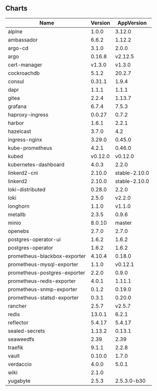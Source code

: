 ## Charts
Name | Version | AppVersion
-----|---------|-----------
alpine | 1.0.0 | 3.12.0
ambassador | 6.6.2 | 1.12.2
argo-cd | 3.1.0 | 2.0.0
argo | 0.16.8 | v2.12.5
cert-manager | v1.3.0 | v1.3.0
cockroachdb | 5.1.2 | 20.2.7
consul | 0.31.1 | 1.9.4
dapr | 1.1.1 | 1.1.1
gitea | 2.2.4 | 1.13.7
grafana | 6.7.4 | 7.5.3
haproxy-ingress | 0.0.27 | 0.7.2
harbor | 1.6.1 | 2.2.1
hazelcast | 3.7.0 | 4.2
ingress-nginx | 3.29.0 | 0.45.0
kube-prometheus | 4.2.1 | 0.46.0
kubed | v0.12.0 | v0.12.0
kubernetes-dashboard | 4.0.3 | 2.2.0
linkerd2-cni | 2.10.0 | stable-2.10.0
linkerd2 | 2.10.0 | stable-2.10.0
loki-distributed | 0.28.0 | 2.2.0
loki | 2.5.0 | v2.2.0
longhorn | 1.1.0 | v1.1.0
metallb | 2.3.5 | 0.9.6
minio | 8.0.10 | master
openebs | 2.7.0 | 2.7.0
postgres-operator-ui | 1.6.2 | 1.6.2
postgres-operator | 1.6.2 | 1.6.2
prometheus-blackbox-exporter | 4.10.4 | 0.18.0
prometheus-mysql-exporter | 1.1.0 | v0.12.1
prometheus-postgres-exporter | 2.2.0 | 0.9.0
prometheus-redis-exporter | 4.0.1 | 1.11.1
prometheus-snmp-exporter | 0.1.2 | 0.19.0
prometheus-statsd-exporter | 0.3.1 | 0.20.0
rancher | 2.5.7 | v2.5.7
redis | 13.0.1 | 6.2.1
reflector | 5.4.17 | 5.4.17
sealed-secrets | 1.13.2 | 0.13.1
seaweedfs | 2.39 | 2.39
traefik | 9.1.1 | 2.2.8
vault | 0.10.0 | 1.7.0
verdaccio | 4.0.0 | 5.0.1
wiki | 2.1.0 | 
yugabyte | 2.5.3 | 2.5.3.0-b30
